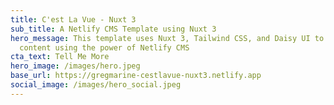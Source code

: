 ```yaml
---
title: C'est La Vue - Nuxt 3
sub_title: A Netlify CMS Template using Nuxt 3
hero_message: This template uses Nuxt 3, Tailwind CSS, and Daisy UI to display
  content using the power of Netlify CMS
cta_text: Tell Me More
hero_image: /images/hero.jpeg
base_url: https://gregmarine-cestlavue-nuxt3.netlify.app
social_image: /images/hero_social.jpeg
---
```

